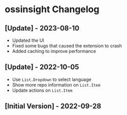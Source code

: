 # ossinsight Changelog

## [Update] - 2023-08-10

- Updated the UI
- Fixed some bugs that caused the extension to crash
- Added caching to improve performance

## [Update] - 2022-10-05

- Use `List.Dropdown` to select language
- Show more repo information on `List.Item`
- Update actions on `List.Item`

## [Initial Version] - 2022-09-28

